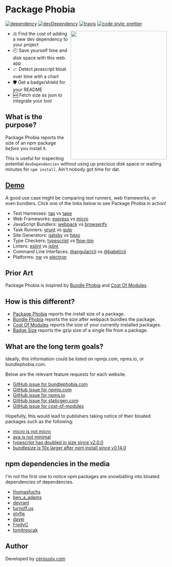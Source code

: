 # Package Phobia

[![dependency](https://david-dm.org/styfle/packagephobia.svg)](https://david-dm.org/styfle/packagephobia)
[![devDependency](https://david-dm.org/styfle/packagephobia/dev-status.svg)](https://david-dm.org/styfle/packagephobia#info=devDependencies)
[![travis](https://travis-ci.org/styfle/packagephobia.svg?branch=master)](https://travis-ci.org/styfle/packagephobia)
[![code style: prettier](https://img.shields.io/badge/code_style-prettier-ff69b4.svg)](https://github.com/prettier/prettier)

<a href="http://turnoff.us/geek/npm-install/"><img src="http://turnoff.us/image/en/npm-install.png" width=300 height=400 align="right" /></a>


- ⚖️ Find the cost of adding a new dev dependency to your project
- 🕗 Save yourself time and disk space with this web app
- 📈 Detect javascript bloat over time with a chart
- 🛡️ Get a badge/shield for your README
- 🆕 Fetch size as json to integrate your tool

## What is the purpose?

Package Phobia reports the size of an npm package *before* you install it.

This is useful for inspecting potential `devDependencies` without using up precious disk space or waiting minutes for `npm install`. Ain't nobody got time for dat.

## [Demo](https://packagephobia.now.sh)

A good use case might be comparing test runners, web frameworks, or even bundlers. Click one of the links below to see Package Phobia in action!

- Test Harnesses: [tap](https://packagephobia.now.sh/result?p=tap) vs [tape](https://packagephobia.now.sh/result?p=tape)
- Web Frameworks: [express](https://packagephobia.now.sh/result?p=express) vs [micro](https://packagephobia.now.sh/result?p=micro)
- JavaScript Bundlers: [webpack](https://packagephobia.now.sh/result?p=webpack) vs [browserify](https://packagephobia.now.sh/result?p=browserify)
- Task Runners: [grunt](https://packagephobia.now.sh/result?p=grunt) vs [gulp](https://packagephobia.now.sh/result?p=gulp)
- Site Generators: [gatsby](https://packagephobia.now.sh/result?p=gatsby) vs [hexo](https://packagephobia.now.sh/result?p=hexo)
- Type Checkers: [typescript](https://packagephobia.now.sh/result?p=typescript) vs [flow-bin](https://packagephobia.now.sh/result?p=flow-bin)
- Linters: [eslint](https://packagephobia.now.sh/result?p=eslint) vs [jslint](https://packagephobia.now.sh/result?p=jslint)
- Command Line Interfaces: [@angular/cli](https://packagephobia.now.sh/result?p=%40angular%2Fcli) vs [@babel/cli](https://packagephobia.now.sh/result?p=%40babel%2Fcli)
- Platforms: [nw](https://packagephobia.now.sh/result?p=nw) vs [electron](https://packagephobia.now.sh/result?p=electron)

## Prior Art

Package Phobia is inspired by [Bundle Phobia](https://github.com/pastelsky/bundlephobia) and [Cost Of Modules](https://github.com/siddharthkp/cost-of-modules).

## How is this different?

- [Package Phobia](https://packagephobia.now.sh) reports the install size of a package.
- [Bundle Phobia](https://bundlephobia.com) reports the size after webpack bundles the package.
- [Cost Of Modules](https://github.com/siddharthkp/cost-of-modules) reports the size of your currently installed packages.
- [Badge Size](https://github.com/ngryman/badge-size) reports the gzip size of a single file from a package.

## What are the long term goals?

Ideally, this information could be listed on npmjs.com, npms.io, or bundlephobia.com.

Below are the relevant feature requests for each website.

- [GitHub issue for bundlephobia.com](https://github.com/pastelsky/bundlephobia/issues/40)
- [GitHub issue for npmjs.com](https://github.com/npm/www/issues/197)
- [GitHub issue for npms.io](https://github.com/npms-io/npms-www/issues/219)
- [GitHub issue for staticgen.com](https://github.com/netlify/staticgen/issues/359)
- [GitHub issue for cost-of-modules](https://github.com/siddharthkp/cost-of-modules/issues/50)

Hopefully, this would lead to publishers taking notice of their bloated packages such as the following:

- [micro is not micro](https://github.com/zeit/micro/issues/234)
- [ava is not minimal](https://github.com/avajs/ava/issues/1622)
- [typescript has doubled in size since v2.0.0](https://github.com/Microsoft/TypeScript/issues/23339)
- [bundlesize is 10x larger after npm install since v0.14.0](https://github.com/siddharthkp/bundlesize/issues/213)

## npm dependencies in the media

I'm not the first one to notice npm packages are snowballing into bloated dependencies of dependencies.

- [thomasfuchs](https://twitter.com/thomasfuchs/status/977541462199029760)
- [ben_a_adams](https://twitter.com/ben_a_adams/status/979358943561609216)
- [devrant](https://devrant.com/rants/760537/heaviest-objects-in-the-universe)
- [turnoff.us](http://turnoff.us/geek/npm-install/)
- [styfle](https://twitter.com/styfle/status/968180698149539841)
- [davej](https://github.com/npm/npm/issues/10361)
- [FredyC](https://github.com/yarnpkg/yarn/issues/2088)
- [tomitrescak](https://github.com/npm/npm/issues/12515)

## Author

Developed by [ceriously.com](https://www.ceriously.com)

